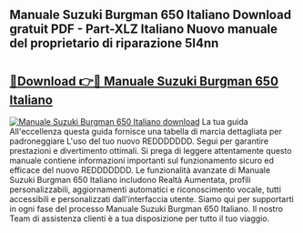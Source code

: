 ## Manuale Suzuki Burgman 650 Italiano Download gratuit PDF - Part-XLZ Italiano Nuovo manuale del proprietario di riparazione 5I4nn

# <h2><a href="http://dfbmkbi.blite.top/?on=Manuale+Suzuki+Burgman+650+Italiano">🔗Download 👉🔴 Manuale Suzuki Burgman 650 Italiano</a></h2>

[![Manuale Suzuki Burgman 650 Italiano download](https://i.imgur.com/lujVjoI.png)](http://dfbmkbi.blite.top/?on=Manuale+Suzuki+Burgman+650+Italiano)
La tua guida All'eccellenza questa guida fornisce una tabella di marcia dettagliata per padroneggiare L'uso del tuo nuovo REDDDDDDD. Segui per garantire prestazioni e divertimento ottimali. Si prega di leggere attentamente questo manuale contiene informazioni importanti sul funzionamento sicuro ed efficace del nuovo REDDDDDDD. Le funzionalità avanzate di Manuale Suzuki Burgman 650 Italiano includono Realtà Aumentata, profili personalizzabili, aggiornamenti automatici e riconoscimento vocale, tutti accessibili e personalizzati dall'interfaccia utente. Siamo qui per supportarti in ogni fase del processo Manuale Suzuki Burgman 650 Italiano. Il nostro Team di assistenza clienti è a tua disposizione per tutto il tuo viaggio.
